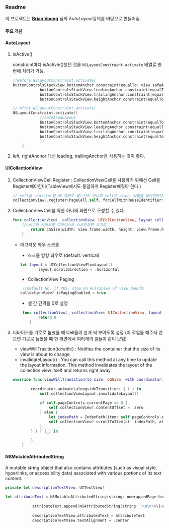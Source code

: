 ### Readme

이 프로젝트는 **[Brian Voong](https://www.youtube.com/channel/UCuP2vJ6kRutQBfRmdcI92mA/playlists)** 님의 *AutoLayout*강의를 바탕으로 만들어짐.

#### 

#### 주요 개념



#### AutoLayout

1. isActive()

   constraint마다 isActivie()했던 것을 `NSLayoutConstraint.activate` 배열로 한번에 처리가 가능.

   ```swift
   //Before NSLayoutConstraint.activate(
   buttonControlsStackView.bottomAnchor.constraint(equalTo: view.safeAreaLayoutGuide.bottomAnchor).isActive = true
               buttonControlsStackView.leadingAnchor.constraint(equalTo: view.safeAreaLayoutGuide.leadingAnchor).isActive = true
               buttonControlsStackView.trailingAnchor.constraint(equalTo: view.safeAreaLayoutGuide.trailingAnchor).isActive = true
               buttonControlsStackView.heightAnchor.constraint(equalToConstant: 50).isActive = true
   
   // After NSLayoutConstraint.activate(
   NSLayoutConstraint.activate([
               //safeAreaLayout
               buttonControlsStackView.bottomAnchor.constraint(equalTo: view.safeAreaLayoutGuide.bottomAnchor),
               buttonControlsStackView.leadingAnchor.constraint(equalTo: view.safeAreaLayoutGuide.leadingAnchor),
               buttonControlsStackView.trailingAnchor.constraint(equalTo: view.safeAreaLayoutGuide.trailingAnchor),
               buttonControlsStackView.heightAnchor.constraint(equalToConstant: 50)
               ])
       }
   ```

2. left, rightAnchor 대신 leading, trailingAnchor을 사용하는 것이 좋다.



#### UICollectionView

1. CollectionViewCell Register : CollectionViewCell을 사용하기 위해선 Cell을 Register해야한다(TableView에서도 동일하게 Register해줘야 한다.)

   ```swift
   // cell을 register할 때 객체로 넣는것이 아니라 self로 class 타입을 넣어야한다.
   collectionView?.register(PageCell.self, forCellWithReuseIdentifier: "cellId")
   ```

2. CollectionViewCell을 꽉찬 하나의 화면으로 구성할 수 있다.

   ```swift
   func collectionView(_ collectionView: UICollectionView, layout collectionViewLayout: UICollectionViewLayout, sizeForItemAt indexPath: IndexPath) -> CGSize {
       //cell의 사이즈를 디바이스의 스크린화면 크기로
           return CGSize(width: view.frame.width, height: view.frame.height)
       }
   ```

   - 매끄러운 좌우 스크롤

     - 스크롤 방향 좌우로 (default: vertical)

     ```swift
     let layout = UICollectionViewFlowLayout()
             layout.scrollDirection = .horizontal
     ```
     - CollectionView Paging

     ```swift
      //default NO. if YES, stop on multiples of view bounds
     collectionView?.isPagingEnabled = true
     ```

     - 셀 간 간격을 0로 설정

     ```swift
      func collectionView(_ collectionView: UICollectionView, layout collectionViewLayout: UICollectionViewLayout, minimumLineSpacingForSectionAt section: Int) -> CGFloat {
             return 0
         }
     ```


3. 디바이스를  가로로 눕혔을 때 Cell들이 한개 씩 보이도록 설정 (이 작업을 해주지 않으면 가로로 눕혔을 때 한 화면에서 여러개의 셀들이 같이 보임)

   - viewWillTrasition(to:with:) : Notifies the container that the size of its view is about to change.
   - invalidateLayout() :  You can call this method at any time to update the layout information. This method invalidates the layout of the collection view itself and returns right away.

   ``` swift
   override func viewWillTransition(to size: CGSize, with coordinator: UIViewControllerTransitionCoordinator) {
           
           coordinator.animate(alongsideTransition: { (_) in
               self.collectionViewLayout.invalidateLayout()
               
               if self.pageControls.currentPage == 0 {
                   self.collectionView?.contentOffset = .zero
               } else {
                   let indexPath = IndexPath(item: self.pageControls.currentPage, section: 0)
                   self.collectionView?.scrollToItem(at: indexPath, at: .centeredHorizontally , animated: true)
               }
           } ) { (_) in
               
           }
       }
   ```


#### NSMutableAttributedString

A mutable string object that also contains attributes (such as visual style, hyperlinks, or accessibility data) associated with various portions of its text content.

```swift
private let descriptionTextView: UITextView!

let attributeText = NSMutableAttributedString(string: unwrappedPage.headerText, attributes: [NSAttributedStringKey.font: UIFont.boldSystemFont(ofSize: 18)])
            
            attributeText.append(NSAttributedString(string: "\n\n\n\(unwrappedPage.bodyText)", attributes: [NSAttributedStringKey.font: UIFont.systemFont(ofSize: 13), NSAttributedStringKey.foregroundColor: UIColor.gray]))
            
            descriptionTextView.attributedText = attributeText
            descriptionTextView.textAlignment = .center
```

